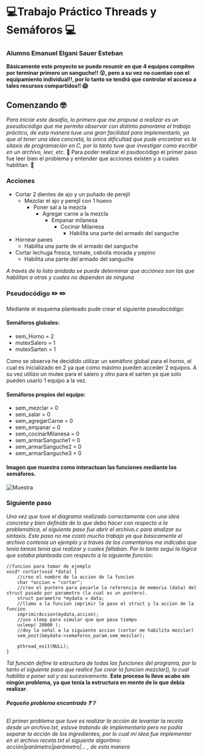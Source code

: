 # 💻Trabajo Práctico Threads y Semáforos 💻
### Alumno Emanuel Elgani Sauer Esteban
**Básicamente este proyecto se puede resumir en que 4 equipos compiten por terminar primero un sanguche!! 😮,  pero a su vez no cuentan con el equipamiento individual!!, por lo tanto se tendrá que controlar el acceso a tales recursos compartidos!! 😱**
## Comenzando 🤓
_Para iniciar este desafío, lo primero que me propuse a realizar es un pseudocódigo que me permita observar con distinto panorama el trabajo práctico, de esta manera tuve una gran facilidad para implementarlo, ya que al tener una idea concreta, la única dificultad que pude encontrar es la sitaxis de programación en C, por lo tanto tuve que investigar como escribir en un archivo, leer, etc._ 📝
Para poder realizar el psudocódigo el primer paso fue leer bien el problema y entender que acciones existen y a cuales habilitan. 📖

### Acciones
- Cortar 2 dientes de ajo y un puñado de perejil
  - Mezclar el ajo y perejil con 1 huevo
    - Poner sal a la mezcla
      - Agregar carne a la mezcla
        - Empanar milanesa
          - Cocinar Milanesa
            - Habilita una parte del armado del sanguche    
- Hornear panes
  - Habilita una parte de el armado del sanguche
- Cortar lechuga fresca, tomate, cebolla morada y pepino
  - Habilita una parte del armado del sanguche   

*A través de la lista anidada se puede determinar _que acciónes son las que habilitan a otras y cuales no dependen de ninguna_*

### Pseudocódigo ✏️ ✏️
Mediante el esquema planteado pude crear el siguiente pseudocódigo:
#### Semáforos globales:
- sem_Horno = 2
- mutexSalero = 1
- mutexSarten = 1

Como se observa he decidido utilizar un semáforo global para el horno, el cual es inicializado en 2 ya que como máximo pueden acceder 2 equipos. A su vez utilizo un mutex para el salero y otro para el sarten ya que solo pueden usarlo 1 equipo a la vez.
#### Semáforos propios del equipo:
- sem_mezclar = 0
- sem_salar  = 0
- sem_agregarCarne  = 0
- sem_empanar  = 0
- sem_cocinarMilanesa  = 0
- sem_armarSanguche1  = 0
- sem_armarSanguche2  = 0
- sem_armarSanguche3  = 0

#### Imagen que muestra como interactuan las funciones mediante los semáforos.

![Muestra](https://user-images.githubusercontent.com/65500254/114777131-afa60a80-9d49-11eb-8f39-abb2d7181271.png)

### Siguiente paso
_Una vez que tuve el diagrama realizado correctamente con una idea concreta y bien definida de lo que debo hacer con respecto a la problemática, el siguiente paso fue abrir el archivo.c para analizar su sintaxis. Este paso no me costó mucho trabajo ya que básicamente el archivo contenía un ejemplo y a través de los comentarios me indicaba que tenía tareas tenía que realizar y cuales faltaban. Por lo tanto seguí la lógica que estaba planteada con respecto a la siguiente función:_
```
//funcion para tomar de ejemplo
void* cortar(void *data) {
	//creo el nombre de la accion de la funcion 
	char *accion = "cortar";
	//creo el puntero para pasarle la referencia de memoria (data) del struct pasado por parametro (la cual es un puntero). 
	struct parametro *mydata = data;
	//llamo a la funcion imprimir le paso el struct y la accion de la funcion
	imprimirAccion(mydata,accion);
	//uso sleep para simular que que pasa tiempo
	usleep( 20000 );
	//doy la señal a la siguiente accion (cortar me habilita mezclar)
    sem_post(&mydata->semaforos_param.sem_mezclar);
	
    pthread_exit(NULL);
}

```
_Tal función define la estructura de todas las funciones del programa, por lo tanto el siguiente paso que realicé fue crear la funcion mezclar(), la cual habilita a poner sal y así sucesivamente._ **Este proceso lo lleve acabo sin ningún problema, ya que tenía la estructura en mente de lo que debía realizar**.

##### Pequeño problema encontrado ❓ ❔
_El primer problema que tuve es realizar la acción de levantar la receta desde un archivo.txt, estuve tratando de implementarla pero no podía separar la acción de los ingredientes, por lo cual mi idea fue implementar en el archivo receta.txt el siguiente algoritmo: acción|parámetro|parámetro|... , de esta manera_ 
